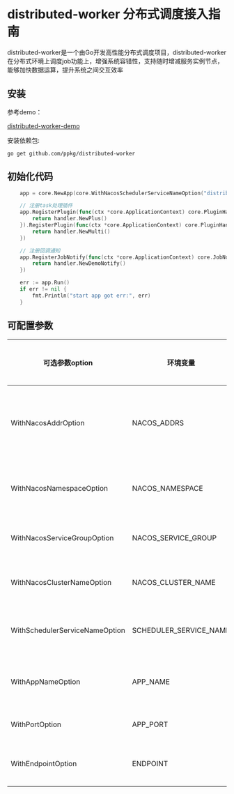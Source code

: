 # distributed-worker 分布式调度接入指南

distributed-worker是一个由Go开发高性能分布式调度项目，distributed-worker在分布式环境上调度job功能上，增强系统容错性，支持随时增减服务实例节点，能够加快数据运算，提升系统之间交互效率



## 安装

参考demo：

[distributed-worker-demo](https://github.com/ppkg/distributed-worker-demo)

安装依赖包:

```
go get github.com/ppkg/distributed-worker
```



## 初始化代码

```go
	app = core.NewApp(core.WithNacosSchedulerServiceNameOption("distributed-scheduler"), core.WithNacosAddrOption("mse-e52dbdd6-p.nacos-ans.mse.aliyuncs.com:8848"), core.WithNacosNamespaceOption("27fdefc2-ae39-41fd-bac4-9256acbf97bc"), core.WithNacosServiceGroupOption("my-service"))

	// 注册task处理插件
	app.RegisterPlugin(func(ctx *core.ApplicationContext) core.PluginHandler {
		return handler.NewPlus()
	}).RegisterPlugin(func(ctx *core.ApplicationContext) core.PluginHandler {
		return handler.NewMulti()
	})

	// 注册回调通知
	app.RegisterJobNotify(func(ctx *core.ApplicationContext) core.JobNotifyHandler {
		return handler.NewDemoNotify()
	})

	err := app.Run()
	if err != nil {
		fmt.Println("start app got err:", err)
	}
```



## 可配置参数

| 可选参数option                      | 环境变量                     | 是否必填 | 参数说明                                                     |
| ----------------------------------- | ---------------------------- | -------- | ------------------------------------------------------------ |
| WithNacosAddrOption                 | NACOS_ADDRS                  | 是       | nacos服务地址(包含端口号)，环境变量支持多个nacos服务，需要以“,”分隔 |
| WithNacosNamespaceOption            | NACOS_NAMESPACE              | 否       | nacos命名空间，为空则为nacos默认命名空间                     |
| WithNacosServiceGroupOption         | NACOS_SERVICE_GROUP          | 否       | nacos分组，为空则为nacos默认分组                             |
| WithNacosClusterNameOption          | NACOS_CLUSTER_NAME           | 否       | 指定nacos集群，为空则为nacos默认集群                         |
| WithSchedulerServiceNameOption | SCHEDULER_SERVICE_NAME | 否       | 指定调度器服务名，默认值：distributed-scheduler              |
| WithAppNameOption                   | APP_NAME                     | 否       | 指定应用名称，默认值：distributed-workder                    |
| WithPortOption                      | APP_PORT                     | 否       | 指定服务端口号，默认值：8080                                 |
| WithEndpointOption                  | ENDPOINT                     | 否       | 指定对外服务端点地址，默认当前ip地址                         |


